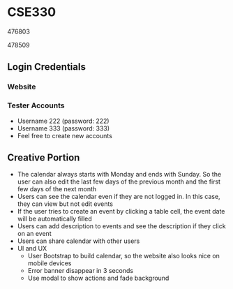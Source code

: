 # CSE330
476803

478509


## Login Credentials

### Website

### Tester Accounts
* Username 222 (password: 222)
* Username 333 (password: 333)
* Feel free to create new accounts

## Creative Portion

* The calendar always starts with Monday and ends with Sunday.
So the user can also edit the last few days of the previous month and the first few days of the next month
* Users can see the calendar even if they are not logged in. In this case, they can view but not edit events
* If the user tries to create an event by clicking a table cell, the event date will be automatically filled
* Users can add description to events and see the description if they click on an event
* Users can share calendar with other users
* UI and UX
    * User Bootstrap to build calendar, so the website also looks nice on mobile devices
    * Error banner disappear in 3 seconds
    * Use modal to show actions and fade background

